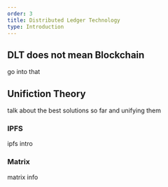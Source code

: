 ```yaml
---
order: 3
title: Distributed Ledger Technology
type: Introduction
---
```


## DLT does not mean Blockchain
go into that

## Unifiction Theory
talk about the best solutions so far and unifying them

### IPFS
ipfs intro

### Matrix
matrix info

